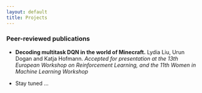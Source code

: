 ```yaml
---
layout: default
title: Projects
---
```


### Peer-reviewed publications
* **Decoding multitask DQN in the world of Minecraft.** Lydia Liu, Urun Dogan and Katja Hofmann. *Accepted for presentation at the 13th European Workshop on Reinforcement Learning, and the 11th Women in Machine Learning Workshop*

* Stay tuned ... 
